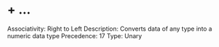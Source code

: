 # + ...

Associativity: Right to Left
Description: Converts data of any type into a numeric data type
Precedence: 17
Type: Unary